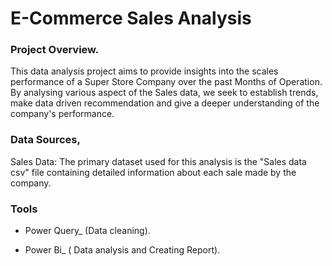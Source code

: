 
# E-Commerce Sales Analysis

### Project Overview.

This data analysis project aims to provide insights into the scales performance of a Super Store Company over the past Months of Operation. By analysing various aspect of the Sales data, we seek to establish trends, make data driven recommendation and give a deeper understanding of the company's performance.


### Data Sources, 

Sales Data: The primary dataset used for this analysis is the "Sales data csv" file containing detailed information about each sale made by the company.

### Tools

- Power Query_ (Data cleaning).

- Power Bi_ ( Data analysis and Creating Report).




